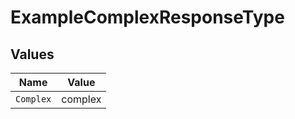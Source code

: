 # ExampleComplexResponseType


## Values

| Name      | Value     |
| --------- | --------- |
| `Complex` | complex   |